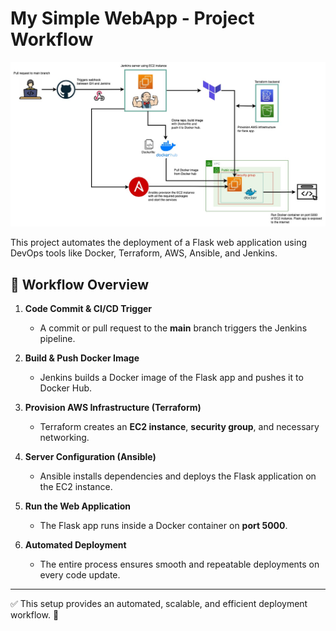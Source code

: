 # My Simple WebApp - Project Workflow

![Architecture Diagram](flask-web-app.jpg)

This project automates the deployment of a Flask web application using DevOps tools like Docker, Terraform, AWS, Ansible, and Jenkins.

## 📌 Workflow Overview

1. **Code Commit & CI/CD Trigger**  
   - A commit or pull request to the **main** branch triggers the Jenkins pipeline.

2. **Build & Push Docker Image**  
   - Jenkins builds a Docker image of the Flask app and pushes it to Docker Hub.

3. **Provision AWS Infrastructure (Terraform)**  
   - Terraform creates an **EC2 instance**, **security group**, and necessary networking.

4. **Server Configuration (Ansible)**  
   - Ansible installs dependencies and deploys the Flask application on the EC2 instance.

5. **Run the Web Application**  
   - The Flask app runs inside a Docker container on **port 5000**.

6. **Automated Deployment**  
   - The entire process ensures smooth and repeatable deployments on every code update.

---
✅ This setup provides an automated, scalable, and efficient deployment workflow. 🚀  
